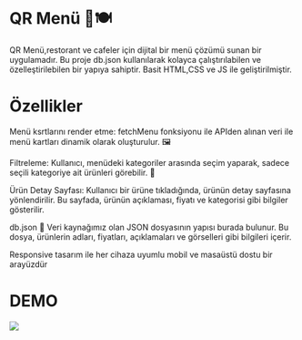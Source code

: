 <h1> QR Menü 📱🍽️  </h1>

QR Menü,restorant ve cafeler için dijital bir menü çözümü sunan bir uygulamadır. Bu proje db.json kullanılarak kolayca çalıştırılabilen ve özelleştirilebilen bir yapıya sahiptir. Basit HTML,CSS ve JS ile geliştirilmiştir.

<h1>Özellikler</h1>

Menü ksrtlarını render etme: fetchMenu fonksiyonu ile APIden alınan veri ile menü kartları dinamik olarak oluşturulur. 🖼️

Filtreleme: Kullanıcı, menüdeki kategoriler arasında seçim yaparak, sadece seçili kategoriye ait ürünleri görebilir. 🎯

Ürün Detay Sayfası: Kullanıcı bir ürüne tıkladığında, ürünün detay sayfasına yönlendirilir. Bu sayfada, ürünün açıklaması, fiyatı ve kategorisi gibi bilgiler gösterilir. 

db.json 📑 Veri kaynağımız olan JSON dosyasının yapısı burada bulunur. Bu dosya, ürünlerin adları, fiyatları, açıklamaları ve görselleri gibi bilgileri içerir.

Responsive tasarım ile her cihaza uyumlu mobil ve masaüstü dostu bir arayüzdür

<h1>DEMO</h1>

![](/menu.gif)
